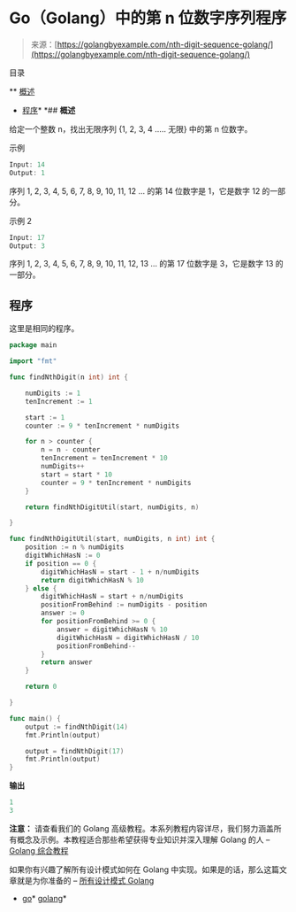 <!--yml

类别：未分类

日期：2024-10-13 06:49:11

-->

# Go（Golang）中的第 n 位数字序列程序

> 来源：[https://golangbyexample.com/nth-digit-sequence-golang/](https://golangbyexample.com/nth-digit-sequence-golang/)

目录

**   [概述](#Overview "Overview")

+   [程序](#Program "Program")*  *## **概述**

给定一个整数 n，找出无限序列 {1, 2, 3, 4 ….. 无限} 中的第 n 位数字。

示例

```go
Input: 14
Output: 1
```

序列 1, 2, 3, 4, 5, 6, 7, 8, 9, 10, 11, 12 … 的第 14 位数字是 1，它是数字 12 的一部分。

示例 2

```go
Input: 17
Output: 3
```

序列 1, 2, 3, 4, 5, 6, 7, 8, 9, 10, 11, 12, 13 … 的第 17 位数字是 3，它是数字 13 的一部分。

## **程序**

这里是相同的程序。

```go
package main

import "fmt"

func findNthDigit(n int) int {

	numDigits := 1
	tenIncrement := 1

	start := 1
	counter := 9 * tenIncrement * numDigits

	for n > counter {
		n = n - counter
		tenIncrement = tenIncrement * 10
		numDigits++
		start = start * 10
		counter = 9 * tenIncrement * numDigits
	}

	return findNthDigitUtil(start, numDigits, n)

}

func findNthDigitUtil(start, numDigits, n int) int {
	position := n % numDigits
	digitWhichHasN := 0
	if position == 0 {
		digitWhichHasN = start - 1 + n/numDigits
		return digitWhichHasN % 10
	} else {
		digitWhichHasN = start + n/numDigits
		positionFromBehind := numDigits - position
		answer := 0
		for positionFromBehind >= 0 {
			answer = digitWhichHasN % 10
			digitWhichHasN = digitWhichHasN / 10
			positionFromBehind--
		}
		return answer
	}

	return 0

}

func main() {
	output := findNthDigit(14)
	fmt.Println(output)

	output = findNthDigit(17)
	fmt.Println(output)
} 
```

**输出**

```go
1
3
```

**注意：** 请查看我们的 Golang 高级教程。本系列教程内容详尽，我们努力涵盖所有概念及示例。本教程适合那些希望获得专业知识并深入理解 Golang 的人 – [Golang 综合教程](https://golangbyexample.com/golang-comprehensive-tutorial/)

如果你有兴趣了解所有设计模式如何在 Golang 中实现。如果是的话，那么这篇文章就是为你准备的 – [所有设计模式 Golang](https://golangbyexample.com/all-design-patterns-golang/)

+   [go](https://golangbyexample.com/tag/go/)*   [golang](https://golangbyexample.com/tag/golang/)*
